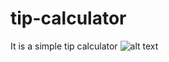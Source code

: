 # tip-calculator
It is a simple tip calculator
![alt text](https://github.com/abhishekranjan0505/tip-calculator/blob/main/tip-calculator.jpg?raw=true)
